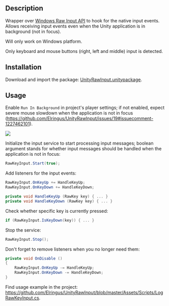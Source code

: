 ## Description

Wrapper over [Windows Raw Input API](https://msdn.microsoft.com/en-us/library/windows/desktop/ms645536(v=vs.85).aspx) to hook for the native input events. Allows receiving input events even when the Unity application is in background (not in focus).

Will only work on Windows platform.

Only keyboard and mouse buttons (right, left and middle) input is detected.

## Installation

Download and import the package: [UnityRawInput.unitypackage](https://github.com/Elringus/UnityRawInput/raw/master/UnityRawInput.unitypackage).

## Usage

Enable `Run In Background` in project's player settings; if not enabled, expect severe mouse slowdown when the application is not in focus (https://github.com/Elringus/UnityRawInput/issues/19#issuecomment-1227462101). 

![](https://i.gyazo.com/9737f66dafa9c705601521b82f40fc5a.png)

Initialize the input service to start processing input messages; boolean argument stands for whether input messages should be handled when the application is not in focus:

```csharp
RawKeyInput.Start(true);
```

Add listeners for the input events:

```csharp
RawKeyInput.OnKeyUp += HandleKeyUp;
RawKeyInput.OnKeyDown += HandleKeyDown;

private void HandleKeyUp (RawKey key) { ... }
private void HandleKeyDown (RawKey key) { ... }
```

Check whether specific key is currently pressed:

```csharp
if (RawKeyInput.IsKeyDown(key)) { ... }
```

Stop the service:

```csharp
RawKeyInput.Stop();
```

Don't forget to remove listeners when you no longer need them:

```csharp
private void OnDisable ()
{
    RawKeyInput.OnKeyUp -= HandleKeyUp;
    RawKeyInput.OnKeyDown -= HandleKeyDown;
}
```

Find usage example in the project: https://github.com/Elringus/UnityRawInput/blob/master/Assets/Scripts/LogRawKeyInput.cs.
